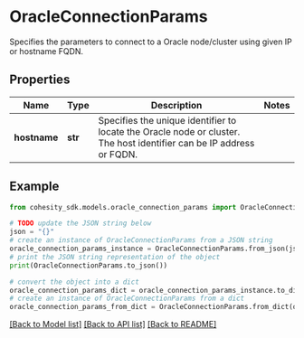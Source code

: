 # OracleConnectionParams

Specifies the parameters to connect to a Oracle node/cluster using given IP or hostname FQDN.

## Properties

Name | Type | Description | Notes
------------ | ------------- | ------------- | -------------
**hostname** | **str** | Specifies the unique identifier to locate the Oracle node or cluster. The host identifier can be IP address or FQDN. | 

## Example

```python
from cohesity_sdk.models.oracle_connection_params import OracleConnectionParams

# TODO update the JSON string below
json = "{}"
# create an instance of OracleConnectionParams from a JSON string
oracle_connection_params_instance = OracleConnectionParams.from_json(json)
# print the JSON string representation of the object
print(OracleConnectionParams.to_json())

# convert the object into a dict
oracle_connection_params_dict = oracle_connection_params_instance.to_dict()
# create an instance of OracleConnectionParams from a dict
oracle_connection_params_from_dict = OracleConnectionParams.from_dict(oracle_connection_params_dict)
```
[[Back to Model list]](../README.md#documentation-for-models) [[Back to API list]](../README.md#documentation-for-api-endpoints) [[Back to README]](../README.md)


